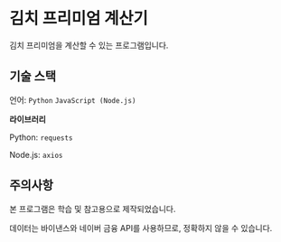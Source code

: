 # 김치 프리미엄 계산기
김치 프리미엄을 계산할 수 있는 프로그램입니다.

## 기술 스택
언어: `Python` `JavaScript (Node.js)`

**라이브러리**

Python: `requests`

Node.js: `axios`

## 주의사항
본 프로그램은 학습 및 참고용으로 제작되었습니다.

데이터는 바이낸스와 네이버 금융 API를 사용하므로, 정확하지 않을 수 있습니다.
